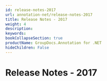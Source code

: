 ```yaml
---
id: release-notes-2017
url: annotation-net/release-notes-2017
title: Release Notes - 2017
weight: 4
description: 
keywords: 
bookCollapseSection: true
productName: GroupDocs.Annotation for .NET
hideChildren: False
---
```


# Release Notes - 2017
